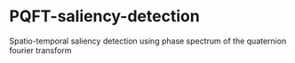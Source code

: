 # PQFT-saliency-detection
Spatio-temporal saliency detection using phase spectrum of the quaternion fourier transform
